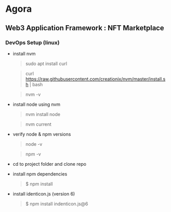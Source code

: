 # Agora
## Web3 Application Framework : NFT Marketplace
### DevOps Setup (linux)
- install nvm
    > sudo apt install curl 

    >curl https://raw.githubusercontent.com/creationix/nvm/master/install.sh | bash
    
    >nvm -v

- install node using nvm
    > nvm install node

    > nvm current
- verify node & npm versions
    > node -v

    > npm -v
- cd to project folder and clone repo

- install npm dependencies 
    > $ npm install
- install identicon.js  (version 6)
    > $ npm install indenticon.js@6
